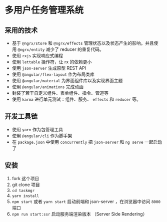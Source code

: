 # 多用户任务管理系统

## 采用的技术

- 基于 `@ngrx/store` 和 `@ngrx/effects` 管理状态以及状态产生的影响。并且使用 `@ngrx/entity` 减少了 reducer 的重复代码。
- 使用 `rxjs` 实现响应式编程
- 使用 `lettable` 操作符，让 rx 的依赖更小
- 使用 `json-server` 生成原型 REST API
- 使用 `@angular/flex-layout` 作为布局类库
- 使用 `@angular/material` 为界面组件库以及实现界面主题
- 使用 `@angular/animations` 完成动画
- 封装了若干自定义组件、表单组件、指令、管道等
- 使用 `karma` 进行单元测试：组件、服务、 `effects` 和 `reducer` 等。

## 开发工具链

- 使用 `yarn` 作为包管理工具
- 使用 `@angular/cli` 作为脚手架
- 在 `package.json` 中使用 `concurrently` 把 `json-server` 和 `ng serve` 一起启动了

## 安装

1. fork 这个项目
2. git clone 项目
3. `cd taskmgr`
4. `yarn install`
5. `npm start` 或者 `yarn start` 启动前端和 json-server ，在浏览器中访问 `8000` 端口
6. `npm run start:ssr` 启动服务端渲染版本 （Server Side Rendering）
